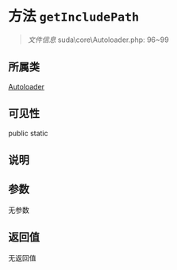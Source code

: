 # 方法 `getIncludePath`

> *文件信息* suda\core\Autoloader.php: 96~99

## 所属类 

[Autoloader](../Autoloader.md)

## 可见性

 public static

## 说明



## 参数


无参数


## 返回值

无返回值
